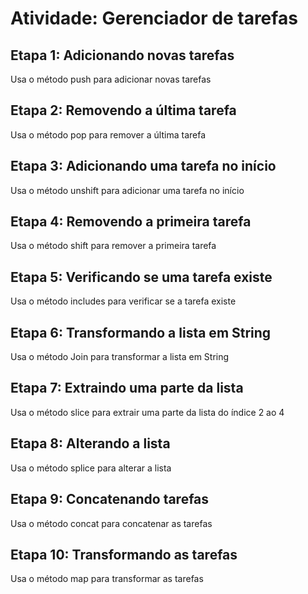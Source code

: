 # Atividade: Gerenciador de tarefas 

## Etapa 1: Adicionando novas tarefas
Usa o método push para adicionar novas tarefas

## Etapa 2: Removendo a última tarefa
Usa o método pop para remover a última tarefa

## Etapa 3: Adicionando uma tarefa no início
Usa o método unshift para adicionar uma tarefa no início

## Etapa 4: Removendo a primeira tarefa
Usa o método shift para remover a primeira tarefa 

## Etapa 5: Verificando se uma tarefa existe
Usa o método includes para verificar se a tarefa existe

## Etapa 6: Transformando a lista em String
Usa o método Join para transformar a lista em String

## Etapa 7: Extraindo uma parte da lista
Usa o método slice para extrair uma parte da lista do índice 2 ao 4

## Etapa 8: Alterando a lista
Usa o método splice para alterar a lista

## Etapa 9: Concatenando tarefas
Usa o método concat para concatenar as tarefas

## Etapa 10: Transformando as tarefas
Usa o método map para transformar as tarefas 


